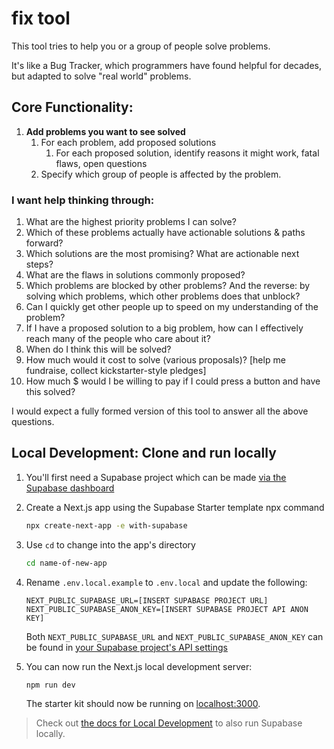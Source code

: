 # fix tool

This tool tries to help you or a group of people solve problems.

It's like a Bug Tracker, which programmers have found helpful for decades, but adapted to solve "real world" problems.

## Core Functionality:

1. **Add problems you want to see solved**
   1. For each problem, add proposed solutions
      1. For each proposed solution, identify reasons it might work, fatal flaws, open questions
   2. Specify which group of people is affected by the problem.

### I want help thinking through:

1. What are the highest priority problems I can solve?
2. Which of these problems actually have actionable solutions & paths forward?
3. Which solutions are the most promising? What are actionable next steps?
4. What are the flaws in solutions commonly proposed?
5. Which problems are blocked by other problems? And the reverse: by solving which problems, which other problems does that unblock?
6. Can I quickly get other people up to speed on my understanding of the problem?
7. If I have a proposed solution to a big problem, how can I effectively reach many of the people who care about it?
8. When do I think this will be solved?
9. How much would it cost to solve (various proposals)? [help me fundraise, collect kickstarter-style pledges]
10. How much $ would I be willing to pay if I could press a button and have this solved?

I would expect a fully formed version of this tool to answer all the above questions.

## Local Development: Clone and run locally

1. You'll first need a Supabase project which can be made [via the Supabase dashboard](https://database.new)

2. Create a Next.js app using the Supabase Starter template npx command

   ```bash
   npx create-next-app -e with-supabase
   ```

3. Use `cd` to change into the app's directory

   ```bash
   cd name-of-new-app
   ```

4. Rename `.env.local.example` to `.env.local` and update the following:

   ```
   NEXT_PUBLIC_SUPABASE_URL=[INSERT SUPABASE PROJECT URL]
   NEXT_PUBLIC_SUPABASE_ANON_KEY=[INSERT SUPABASE PROJECT API ANON KEY]
   ```

   Both `NEXT_PUBLIC_SUPABASE_URL` and `NEXT_PUBLIC_SUPABASE_ANON_KEY` can be found in [your Supabase project's API settings](https://app.supabase.com/project/_/settings/api)

5. You can now run the Next.js local development server:

   ```bash
   npm run dev
   ```

   The starter kit should now be running on [localhost:3000](http://localhost:3000/).

> Check out [the docs for Local Development](https://supabase.com/docs/guides/getting-started/local-development) to also run Supabase locally.
